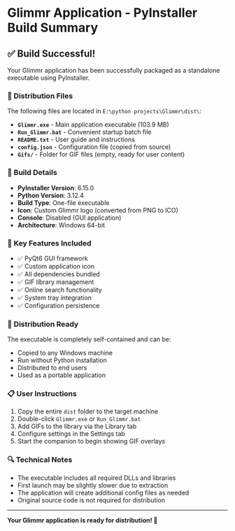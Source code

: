 # Glimmr Application - PyInstaller Build Summary

## ✅ Build Successful!

Your Glimmr application has been successfully packaged as a standalone executable using PyInstaller.

### 📁 Distribution Files

The following files are located in `E:\python projects\Glimmr\dist\`:

- **`Glimmr.exe`** - Main application executable (103.9 MB)
- **`Run_Glimmr.bat`** - Convenient startup batch file  
- **`README.txt`** - User guide and instructions
- **`config.json`** - Configuration file (copied from source)
- **`Gifs/`** - Folder for GIF files (empty, ready for user content)

### 🔧 Build Details

- **PyInstaller Version**: 6.15.0
- **Python Version**: 3.12.4
- **Build Type**: One-file executable
- **Icon**: Custom Glimmr logo (converted from PNG to ICO)
- **Console**: Disabled (GUI application)
- **Architecture**: Windows 64-bit

### 🎯 Key Features Included

- ✅ PyQt6 GUI framework
- ✅ Custom application icon
- ✅ All dependencies bundled
- ✅ GIF library management
- ✅ Online search functionality
- ✅ System tray integration
- ✅ Configuration persistence

### 🚀 Distribution Ready

The executable is completely self-contained and can be:
- Copied to any Windows machine
- Run without Python installation
- Distributed to end users
- Used as a portable application

### 📋 User Instructions

1. Copy the entire `dist` folder to the target machine
2. Double-click `Glimmr.exe` or `Run_Glimmr.bat`
3. Add GIFs to the library via the Library tab
4. Configure settings in the Settings tab
5. Start the companion to begin showing GIF overlays

### 🔍 Technical Notes

- The executable includes all required DLLs and libraries
- First launch may be slightly slower due to extraction
- The application will create additional config files as needed
- Original source code is not required for distribution

---

**Your Glimmr application is ready for distribution! 🎊**
